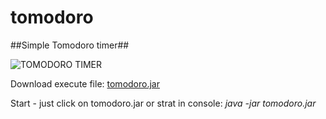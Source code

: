 # tomodoro
##Simple Tomodoro timer##

![TOMODORO TIMER](http://image.prntscr.com/image/bc64ee026c094a2f83079aba856cf224.png)

Download execute file: [tomodoro.jar](https://github.com/Antowka/tomodoro/raw/master/out/artifacts/tomodoro/tomodoro.jar)

Start - just click on tomodoro.jar or strat in console: *java -jar tomodoro.jar*
